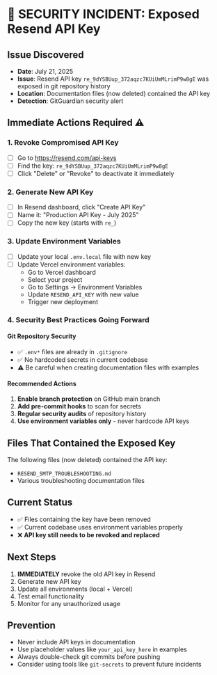 # 🚨 SECURITY INCIDENT: Exposed Resend API Key

## Issue Discovered
- **Date**: July 21, 2025
- **Issue**: Resend API key `re_9dYSBUup_372aqzc7KUiUmMLrimP9w8gE` was exposed in git repository history
- **Location**: Documentation files (now deleted) contained the API key
- **Detection**: GitGuardian security alert

## Immediate Actions Required ⚠️

### 1. Revoke Compromised API Key
- [ ] Go to https://resend.com/api-keys
- [ ] Find the key: `re_9dYSBUup_372aqzc7KUiUmMLrimP9w8gE`
- [ ] Click "Delete" or "Revoke" to deactivate it immediately

### 2. Generate New API Key
- [ ] In Resend dashboard, click "Create API Key"
- [ ] Name it: "Production API Key - July 2025"
- [ ] Copy the new key (starts with `re_`)

### 3. Update Environment Variables
- [ ] Update your local `.env.local` file with new key
- [ ] Update Vercel environment variables:
  - Go to Vercel dashboard
  - Select your project
  - Go to Settings → Environment Variables
  - Update `RESEND_API_KEY` with new value
  - Trigger new deployment

### 4. Security Best Practices Going Forward

#### Git Repository Security
- ✅ `.env*` files are already in `.gitignore`
- ✅ No hardcoded secrets in current codebase
- ⚠️ Be careful when creating documentation files with examples

#### Recommended Actions
1. **Enable branch protection** on GitHub main branch
2. **Add pre-commit hooks** to scan for secrets
3. **Regular security audits** of repository history
4. **Use environment variables only** - never hardcode API keys

## Files That Contained the Exposed Key
The following files (now deleted) contained the API key:
- `RESEND_SMTP_TROUBLESHOOTING.md`
- Various troubleshooting documentation files

## Current Status
- ✅ Files containing the key have been removed
- ✅ Current codebase uses environment variables properly
- ❌ **API key still needs to be revoked and replaced**

## Next Steps
1. **IMMEDIATELY** revoke the old API key in Resend
2. Generate new API key
3. Update all environments (local + Vercel)
4. Test email functionality
5. Monitor for any unauthorized usage

## Prevention
- Never include API keys in documentation
- Use placeholder values like `your_api_key_here` in examples
- Always double-check git commits before pushing
- Consider using tools like `git-secrets` to prevent future incidents
